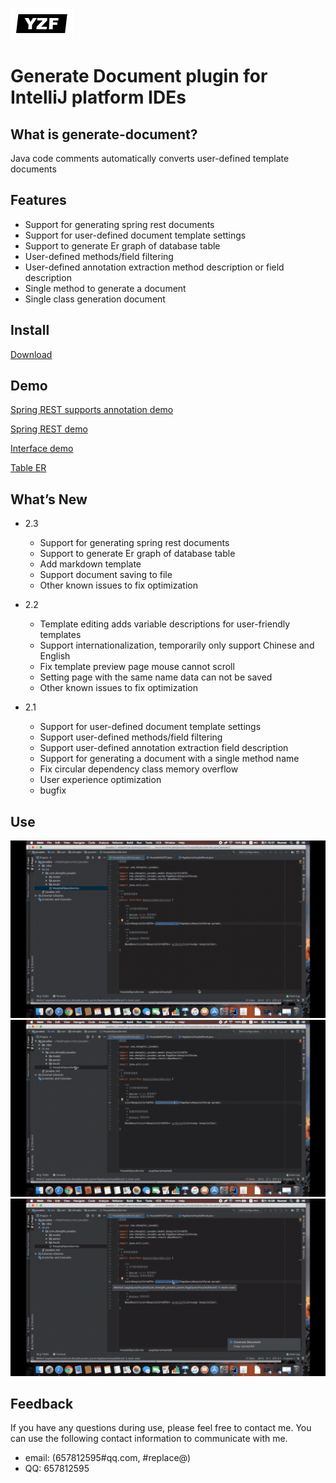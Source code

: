 ![logo](img/logo.png)
# Generate Document plugin for IntelliJ platform IDEs

## What is generate-document?
Java code comments automatically converts user-defined template documents

## Features

* Support for generating spring rest documents
* Support for user-defined document template settings
* Support to generate Er graph of database table
* User-defined methods/field filtering
* User-defined annotation extraction method description or field description
* Single method to generate a document
* Single class generation document

## Install

[Download](https://plugins.jetbrains.com/plugin/13086-generate-document/versions)

## Demo

[Spring REST supports annotation demo](demo/spring-rest.md)

[Spring REST demo](demo/spring-rest-employee.md)

[Interface demo](demo/interface.md)

[Table ER](demo/sql-er.md)

## What’s New

* 2.3
    *  Support for generating spring rest documents
    *  Support to generate Er graph of database table
    *  Add markdown template
    *  Support document saving to file
    *  Other known issues to fix optimization
    
* 2.2
    *  Template editing adds variable descriptions for user-friendly templates
    *  Support internationalization, temporarily only support Chinese and English
    *  Fix template preview page mouse cannot scroll
    *  Setting page with the same name data can not be saved
    *  Other known issues to fix optimization
    
* 2.1
    *  Support for user-defined document template settings
    *  Support user-defined methods/field filtering
    *  Support user-defined annotation extraction field description
    *  Support for generating a document with a single method name
    *  Fix circular dependency class memory overflow
    *  User experience optimization
    *  bugfix

## Use

![gd-1](img/2.2/gd-1.gif)
![gd-2](img/2.2/gd-2.gif)
![gd-3](img/2.2/gd-3.gif)

## Feedback
If you have any questions during use, please feel free to contact me. You can use the following contact information to communicate with me.

* email: (657812595#qq.com, #replace@)
* QQ: 657812595

